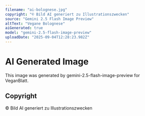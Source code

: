 ```yaml
---
filename: "ai-bolognese.jpg"
copyright: "© Bild AI generiert zu Illustrationszwecken"
source: "Gemini 2.5 Flash Image Preview"
altText: "Vegane Bolognese"
aiGenerated: true
model: "gemini-2.5-flash-image-preview"
uploadDate: "2025-09-04T12:28:23.982Z"
---
```


# AI Generated Image

This image was generated by gemini-2.5-flash-image-preview for VeganBlatt.

## Copyright
© Bild AI generiert zu Illustrationszwecken
